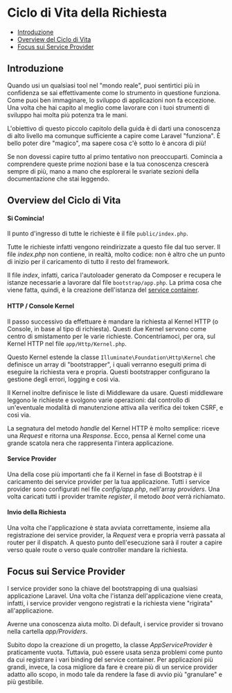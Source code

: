 # Ciclo di Vita della Richiesta

- [Introduzione](#introduzione)
- [Overview del Ciclo di Vita](#overview-ciclo-vita)
- [Focus sui Service Provider](#focus-service-provider)

<a name="introduzione"></a>
## Introduzione

Quando usi un qualsiasi tool nel "mondo reale", puoi sentirtici più in confidenza se sai effettivamente come lo strumento in questione funziona. Come puoi ben immaginare, lo sviluppo di applicazioni non fa eccezione. Una volta che hai capito al meglio come lavorare con i tuoi strumenti di sviluppo hai molta più potenza tra le mani.

L'obiettivo di questo piccolo capitolo della guida è di darti una conoscenza di alto livello ma comunque sufficiente a capire come Laravel "funziona". È bello poter dire "magico", ma sapere cosa c'è sotto lo è ancora di più!

Se non dovessi capire tutto al primo tentativo non preoccuparti. Comincia a comprendere queste prime nozioni base e la tua conoscenza crescerà sempre di più, mano a mano che esplorerai le svariate sezioni della documentazione che stai leggendo.

<a name="overview-ciclo-vita"></a>
## Overview del Ciclo di Vita

#### Si Comincia!

Il punto d'ingresso di tutte le richieste è il file `public/index.php`. 

Tutte le richieste infatti vengono reindirizzate a questo file dal tuo server. Il file _index.php_ non contiene, in realtà, molto codice: non è altro che un punto di inizio per il caricamento di tutto il resto del framework.

Il file _index_, infatti, carica l'autoloader generato da Composer e recupera le istanze necessarie a lavorare dal file `bootstrap/app.php`. La prima cosa che viene fatta, quindi, è la creazione dell'istanza del [service container](/container).

#### HTTP / Console Kernel

Il passo successivo da effettuare è mandare la richiesta al Kernel HTTP (o Console, in base al tipo di richiesta). Questi due Kernel servono come centro di smistamento per le varie richieste. Concentriamoci, per ora, sul Kernel HTTP nel file `app/Http/Kernel.php`.

Questo Kernel estende la classe `Illuminate\Foundation\Http\Kernel` che definisce un array di "bootstrapper", i quali verranno eseguiti prima di eseguire la richiesta vera e propria. Questi bootstrapper configurano la gestione degli errori, logging e così via.

Il Kernel inoltre definisce le liste di Middleware da usare. Questi middleware leggono le richieste e svolgono varie operazioni: dal controllo di un'eventuale modalità di manutenzione attiva alla verifica dei token CSRF, e così via.

La segnatura del metodo _handle_ del Kernel HTTP è molto semplice: riceve una _Request_ e ritorna una _Response_. Ecco, pensa al Kernel come una grande scatola nera che rappresenta l'intera applicazione.

#### Service Provider

Una della cose più importanti che fa il Kernel in fase di Bootstrap è il caricamento dei service provider per la tua applicazione. Tutti i service provider sono configurati nel file _config/app.php_, nell'array _providers_. Una volta caricati tutti i provider tramite _register_, il metodo _boot_ verrà richiamato.

#### Invio della Richiesta

Una volta che l'applicazione è stata avviata correttamente, insieme alla registrazione dei service provider, la _Request_ vera e propria verrà passata al router per il dispatch. A questo punto dell'esecuzione sarà il router a capire verso quale route o verso quale controller mandare la richiesta.

<a name="focus-service-provider"></a>
## Focus sui Service Provider

I service provider sono la chiave del bootstrapping di una qualsiasi applicazione Laravel. Una volta che l'istanza dell'applicazione viene creata, infatti, i service provider vengono registrati e la richiesta viene "rigirata" all'applicazione.

Averne una conoscenza aiuta molto. Di default, i service provider si trovano nella cartella _app/Providers_.

Subito dopo la creazione di un progetto, la classe _AppServiceProvider_ è praticamente vuota. Tuttavia, può essere usata senza problemi come punto da cui registrare i vari binding del service container. Per applicazioni più grandi, invece, la cosa migliore da fare è creare più di un service provider adatto allo scopo, in modo tale da rendere la fase di avvio più "granulare" e più gestibile.
